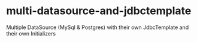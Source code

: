 # multi-datasource-and-jdbctemplate
Multiple DataSource (MySql &amp; Postgres) with their own JdbcTemplate and their own Initializers
